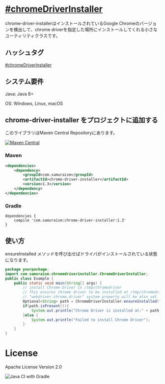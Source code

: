 # [&#35;chromeDriverInstaller](https://twitter.com/search?q=%23chromeDriverInstaller&src=typed_query&f=live)
chrome-driver-installerはインストールされているGoogle Chromeのバージョンを検出して、chrome driverを指定した場所にインストールしてくれる小さなユーティリティクラスです。
## ハッシュタグ
[&#35;chromeDriverInstaller](https://twitter.com/intent/tweet?text=https://github.com/samuraism/chrome-driver-installer/+%23chromeDriverInstaller)
## システム要件
Java: Java 8+

OS: Windows, Linux, macOS

## chrome-driver-installer をプロジェクトに追加する
このライブラリはMaven Central Repositoryにあります。

[![Maven Central](https://maven-badges.herokuapp.com/maven-central/com.samuraism/chrome-driver-installer/badge.svg)](https://maven-badges.herokuapp.com/maven-central/com.samuraism/chrome-driver-installer)
### Maven
```xml
<dependencies>
    <dependency>
        <groupId>com.samuraism</groupId>
        <artifactId>chrome-driver-installer</artifactId>
        <version>1.3</version>
    </dependency>
</dependencies>
```
### Gradle
```text
dependencies {
    compile 'com.samuraism:chrome-driver-installer:1.3'
}
```
## 使い方
ensureInstalled メソッドを呼び出せばドライバがインストールされている状態になります。
```java
package yourpackage;
import com.samuraism.chromedriverinstaller.ChromeDriverInstaller;
public class Example {
    public static void main(String[] args) {
        // install Chrome Driver in /tmp/chromedriver
        // This ensures chrome driver to be installed at /tmp/chromedriver
        // "webdriver.chrome.driver" system property will be also set.
        Optional<String> path = ChromeDriverInstaller.ensureInstalled("/tmp/chromedriver");
        if(path.isPresent()){
            System.out.println("Chrome Driver is installed at:" + path.get());
        }else {
            System.out.println("Failed to install Chrome Driver");
        }
    }
}
```

# License
Apache License Version 2.0

![Java CI with Gradle](https://github.com/Samuraism/chrome-driver-installer/workflows/Java%20CI%20with%20Gradle/badge.svg)